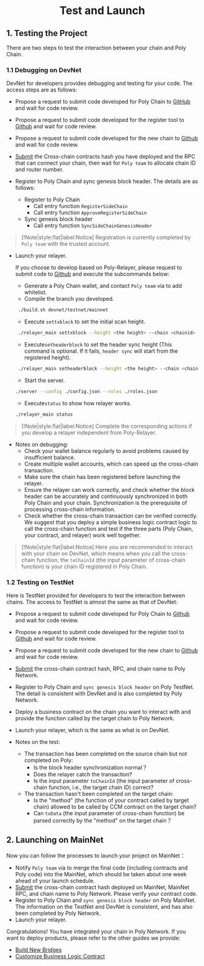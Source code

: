 <h1 align="center">Test and Launch</h1>


## 1. Testing the Project

There are two steps to test the interaction between your chain and Poly Chain.

### 1.1 Debugging on DevNet
DevNet for developers provides debugging and testing for your code. The access steps are as follows:

- Propose a request to submit code developed for Poly Chain to [GitHub](https://github.com/polynetwork/poly.git ) and wait for code review.
- Propose a request to submit code developed for the register tool to [Github](https://github.com/polynetwork/poly-io-test.git) and wait for code review.
- Propose a request to submit code developed for the new chain to [Github](https://github.com/polynetwork/eth-contracts) and wait for code review.
- [Submit](https://docs.google.com/forms/d/e/1FAIpQLScJrZSANf3s7rTJ1BPTE8c6sUU55B1mtBGXe3YCY84i26R1UQ/viewform) the Cross-chain contracts hash you have deployed and the RPC that can connect your chain, then wait for `Poly team` to allocate chain ID and router number.
- Register to Poly Chain and sync genesis block header. The details are as follows:

  - Register to Poly Chain
    - Call entry function `RegisterSideChain`
    - Call entry function `ApproveRegisterSideChain`
  - Sync genesis block header
    - Call entry function `SyncSideChainGenesisHeader`

> [!Note|style:flat|label:Notice]
> Registration is currently completed by `Poly team` with the trusted account.

- Launch your relayer.

  If you choose to develop based on Poly-Relayer, please request to submit code to [Github](https://github.com/polynetwork/poly-relayer) and execute the subcommands below:
  - Generate a Poly Chain wallet, and contact `Poly team` via <a class="fab fa-discord" href= "https://discord.com/invite/y6MuEnq"></a> to add whitelist.
  - Compile the branch you developed.
  ```bash
   ./build.sh devnet/testnet/mainnet
  ```
  - Execute `settxblock` to set the initial scan height.
  ```bash
   ./relayer_main settxblock --height <the height> --chain <chainid>
  ```
  - Execute`setheaderblock` to set the header sync height (This command is optional. If it fails, `header sync` will start from the registered height).
  ```bash
   ./relayer_main setheaderblock --height <the height> --chain <chainid>
  ```
  - Start the server.
  ```bash
  ./server --config ./config.json --roles ./roles.json
  ```
  - Execute`status` to show how relayer works.
  ```bash
  ./relayer_main status
  ```

> [!Note|style:flat|label:Notice]
> Complete the corresponding actions if you develop a relayer independent from Poly-Relayer.

- Notes on debugging:
  - Check your wallet balance regularly to avoid problems caused by insufficient balance.
  - Create multiple wallet accounts, which can speed up the cross-chain transaction.
  - Make sure the chain has been registered before launching the relayer.
  - Ensure the relayer can work correctly, and check whether the block header can be accurately and continuously synchronized in both Poly Chain and your chain. Synchronization is the prerequisite of processing cross-chain information.
  - Check whether the cross-chain transaction can be verified correctly. We suggest that you deploy a simple business logic contract logic to call the cross-chain function and test if the three parts (Poly Chain, your contract, and relayer) work well together.

> [!Note|style:flat|label:Notice]
> Here you are recommended to interact with your chain on DevNet, which means when you call the cross-chain function,
> the `toChainId` (the input parameter of cross-chain function) is your chain ID registered in Poly Chain.

### 1.2 Testing on TestNet
Here is TestNet provided for developers to test the interaction between chains. The access to TestNet is almost the same as that of DevNet:
- Propose a request to submit code developed for Poly Chain to [Github ](https://github.com/polynetwork/poly.git )and wait for code review.
- Propose a request to submit code developed for the register tool to [Github](https://github.com/polynetwork/poly-io-test.git) and wait for code review.
- Propose a request to submit code developed for the new chain to [Github](https://github.com/polynetwork/eth-contracts.git) and wait for code review.
- [Submit](https://docs.google.com/forms/d/e/1FAIpQLSeRwJPk1_s94Ex92IdnFkdtJQQC8Mc2CUhvXX-MNzeCWHk6zA/viewform) the cross-chain contract hash, RPC, and chain name to Poly Network.
- Register to Poly Chain and `sync genesis block header` on Poly TestNet. The detail is consistent with DevNet and is also completed by Poly Network.
- Deploy a business contract on the chain you want to interact with and provide the function called by the target chain to Poly Network.
- Launch your relayer, which is the same as what is on DevNet.
- Notes on the test:

  - The transaction has been completed on the source chain but not completed on Poly:
    - Is the block header synchronization normal？
    - Does the relayer catch the transaction?
    - Is the input parameter `toChainId` (the input parameter of cross-chain function, i.e., the target chain ID) correct?
  - The transaction hasn't been completed on the target chain:
    - Is the "method" (the function of your contract called by target chain) allowed to be called by CCM contract on the target chain?
    - Can `txData` (the input parameter of cross-chain function) be parsed correctly by the "method" on the target chain？

## 2. Launching on MainNet
Now you can follow the processes to launch your project on MainNet：
- Notify `Poly team` via <a class="fab fa-discord" href= "https://discord.com/invite/y6MuEnq"></a> to merge the final code (including contracts and Poly code) into the MainNet, which should be taken about one week ahead of your launch schedule.
- [Submit](https://docs.google.com/forms/d/e/1FAIpQLSf4F1wRq5w8z5wyHh69pIY-R3BUE-p7SeDlExDZYpvjjNCogg/viewform) the cross-chain contract hash deployed on MainNet, MainNet RPC, and chain name to Poly Network. Please verify your contract code.
- Register to Poly Chain and `sync genesis block header` on Poly MainNet. The information on the TestNet and DevNet is consistent, and has also been completed by Poly Network.
- Launch your relayer.


Congratulations! You have integrated your chain in Poly Network. If you want to deploy products, please refer to the other guides we provide:
- [Build New Bridges](../../new_product/integrate_bridge/readme.md)
- [Customize Business Logic Contract](../../new_product/integrate_contracts/readme.md)
